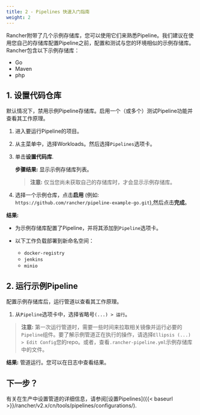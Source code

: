 ```yaml
---
title: 2 - Pipelines 快速入门指南
weight: 2
---
```


Rancher附带了几个示例存储库，您可以使用它们来熟悉Pipeline。我们建议在使用您自己的存储库配置Pipeline之前，配置和测试与您的环境相似的示例存储库。Rancher包含以下示例存储库：

- Go
- Maven
- php

## 1. 设置代码仓库

默认情况下，禁用示例Pipeline存储库。启用一个（或多个）测试Pipeline功能并查看其工作原理。

1. 进入要运行Pipeline的项目。

1. 从主菜单中，选择Workloads。然后选择`Pipelines`选项卡。

1. 单击**设置代码库**.

    **步骤结果:** 显示示例存储库列表。

    >**注意:** 仅当您尚未获取自己的存储库时，才会显示示例存储库。

1. 选择一个示例仓库，点击**启用** (例如: `https://github.com/rancher/pipeline-example-go.git`),然后点击**完成**。

**结果:**

- 为示例存储库配置了Pipeline，并将其添加到`Pipeline`选项卡。
- 以下工作负载部署到新命名空间：

  - `docker-registry`
  - `jenkins`
  - `minio`

## 2. 运行示例Pipeline

配置示例存储库后，运行管道以查看其工作原理。

1. 从`Pipeline`选项卡中，选择省略号`(...) > 运行`。

  >**注意:** 第一次运行管道时，需要一些时间来拉取相关镜像并运行必要的`Pipeline`组件。要了解示例管道正在执行的操作，请选择`Ellipsis (...) > Edit Config`您的repo。或者，查看`.rancher-pipeline.yml`示例存储库中的文件。

**结果:** 管道运行。您可以在日志中查看结果。

## 下一步？

有关在生产中设置管道的详细信息，请参阅[设置Pipelines]({{< baseurl >}}/rancher/v2.x/cn/tools/pipelines/configurations/).
